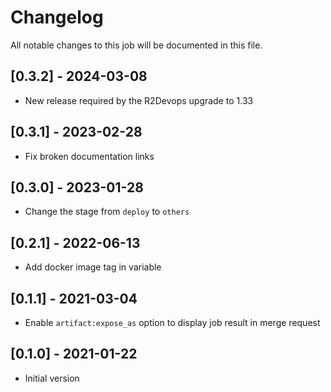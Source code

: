 # Changelog
All notable changes to this job will be documented in this file.

## [0.3.2] - 2024-03-08
* New release required by the R2Devops upgrade to 1.33

## [0.3.1] - 2023-02-28
* Fix broken documentation links

## [0.3.0] - 2023-01-28
* Change the stage from `deploy` to `others`

## [0.2.1] - 2022-06-13
* Add docker image tag in variable 

## [0.1.1] - 2021-03-04
* Enable `artifact:expose_as` option to display job result in merge request

## [0.1.0] - 2021-01-22
* Initial version
